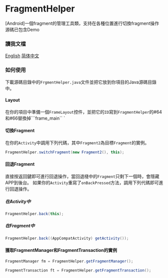 # FragmentHelper
[Android]一個fragment的管理工具類，支持在各種位置進行切換fragment操作
源碼已包含Demo
### 讀我文檔
[English](/README-EN.md)    [简体中文](/README.md)
### 如何使用
下載源碼目錄中的```FrgmentHelper.java```文件並把它放到你項目的Java源碼目錄中。
#### Layout
在你的項目中準備一個```FrameLayout```控件，並把它的```ID```寫到```FragmentHelper```的#64和#66替換掉```frame_main`` `
#### 切換Fragment
在你的```Activity```中調用下列代碼，其中```Fragment2```為目標```Fragment```的實例。
```Java
FragmentHelper.switchFragment(new Fragment2(), this);
```
#### 回退Fragment
直接按返回鍵即可進行回退操作，當回退棧中的```Fragment```只剩下一個時，會隱藏APP到後台。
如果你的```Activity```重寫了```onBackPressed```方法，調用下列代碼即可進行回退操作。
##### 在Activity中
```Java
FragmentHelper.back(this);
```
##### 在Fragment中
```Java
FragmentHelper.back((AppCompatActivity) getActivity());
```
#### 獲取FragmentManager和FragmentTransaction的實例
```Java
FragmentManager fm = FragmentHelper.getFragmentManager();

FragmentTransaction ft = FragmentHelper.getFragmentTransaction();
```
